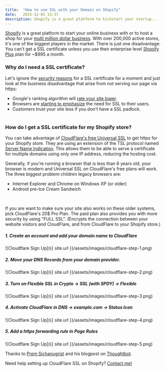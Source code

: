 ```yaml
---
title:  "How to use SSL with your Domain on Shopify"
date:   2015-12-01 13:37
description: Shopify is a great platform to kickstart your startup...
---
```


[Shopify](https://www.shopify.com/?ref=sebastian-szturo) is a great platform to start your online business with or to host a shop for your [multi million dollar business](http://shop.teslamotors.com/). With over 200,000 active stores, it's one of the biggest players in the market. There is just one disadvantage: You can't get a SSL certificate unless you use their enterprise level [Shopify Plus](https://www.shopify.com/plus/?ref=sebastian-szturo) plan for ~$995 a month.

### Why do I need a SSL certificate?

Let's ignore the [security reasons](https://www.quora.com/How-does-SSL-work) for a SSL certificate for a moment and just look at the business disadvantage that arise from not serving our page via https:

- Google's ranking algorithm will [rate your site lower](http://googlewebmastercentral.blogspot.de/2014/08/https-as-ranking-signal.html).
- Browsers are [starting to emphasize](https://twitter.com/rlbarnes/status/656554266744586240) the need for SSL to their users.
- Customers trust your site less if you don't have a SSL padlock.
<br><br>

### How do I get a SSL certificate for my Shopify store?

You can take advantage of [CloudFlare's free Universal SSL](https://blog.cloudflare.com/introducing-universal-ssl/) to get https for your Shopify store. They are using an extension of the TSL protocol named [Server Name Indication](https://en.wikipedia.org/wiki/Server_Name_Indication). This allows them to be able to serve a certificate for multiple domains using only one IP address, reducing the hosting cost.

Generally, if you're running a browser that is less than 6 years old, your browser is modern and Universal SSL on CloudFlare's free plans will work. The three biggest problem children legacy browsers are:

- Internet Explorer and Chrome on Windows XP (or older)
- Android pre-Ice Cream Sandwich<br>
<br>

If you are want to make sure your site also works on these older systems, pick CloudFlare's 20$ Pro Plan. The paid plan also provides you with more security by using "FULL SSL". (Encrypts the connection between your website visitors and CloudFlare, and from CloudFlare to your Shopify store.)

##### 1. Create an account and add your domain name to CloudFlare

![Cloudflare Sign Up]({{ site.url }}/assets/images/cloudflare-step-1.png)

##### 2. Move your DNS Records from your domain provider.

![Cloudflare Sign Up]({{ site.url }}/assets/images/cloudflare-step-2.png)

##### 3. Turn on Flexible SSL in Crypto -> SSL (with SPDY) -> Flexible

![Cloudflare Sign Up]({{ site.url }}/assets/images/cloudflare-step-3.png)


##### 4. Activate CloudFlare in DNS -> example.com -> Status Icon

![Cloudflare Sign Up]({{ site.url }}/assets/images/cloudflare-step-4.png)

##### 5. Add a https forwarding rule in Page Rules

![Cloudflare Sign Up]({{ site.url }}/assets/images/cloudflare-step-5.png)

Thanks to [Prem Sichanugrist](https://twitter.com/sikachu) and his blogpost on [Thoughtbot](https://robots.thoughtbot.com/set-up-cloudflare-free-ssl-on-heroku).

<div class="freelance">
  Need help setting up CloudFlare SSL on Shopify? <a href="mailto:s.szturo@me.com"> Contact me!</a>
</div>
